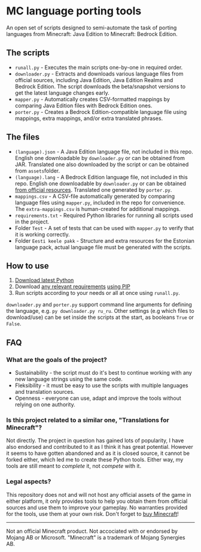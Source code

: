 # MC language porting tools

An open set of scripts designed to semi-automate the task of porting languages from Minecraft: Java Edition to Minecraft: Bedrock Edition.

## The scripts

* `runall.py` - Executes the main scripts one-by-one in required order.
* `downloader.py` - Extracts and downloads various language files from official sources, including Java Edition, Java Edition Realms and Bedrock Edition. The script downloads the beta/snapshot versions to get the latest language changes early.
* `mapper.py` - Automatically creates CSV-formatted mappings by comparing Java Edition files with Bedrock Edition ones.
* `porter.py` - Creates a Bedrock Edition-compatible language file using mappings, extra mappings, and/or extra translated phrases.

## The files

* `(language).json` - A Java Edition language file, not included in this repo. English one downloadable by `downloader.py` or can be obtained from JAR. Translated one also downloaded by the script or can be obtained from `assets`folder.
* `(language).lang` - A Bedrock Edition language file, not included in this repo. English one downloadable by `downloader.py` or can be obtained [from official resources](https://aka.ms/MinecraftBetaResources). Translated one generated by `porter.py`.
* `mappings.csv` - A CSV-file automatically generated by comparing language files using `mapper.py`, included in the repo for convenience. The `extra-mappings.csv` is human-created for additional mappings.
* `requirements.txt` - Required Python libraries for running all scripts used in the project.
* Folder `Test` - A set of tests that can be used with `mapper.py` to verify that it is working correctly.
* Folder `Eesti keele pakk` - Structure and extra resources for the Estonian language pack, actual language file must be generated with the scripts.

## How to use

1) [Download latest Python](https://www.python.org/downloads/)
2) Download [any relevant requirements](https://gitlab.com/Madis0/mc-language-port/blob/master/requirements.txt) [using PIP](https://packaging.python.org/tutorials/installing-packages/#installing-from-pypi)
3) Run scripts according to your needs or all at once using `runall.py`.

`downloader.py` and `porter.py` support command line arguments for defining the language, e.g. `py downloader.py ru_ru`. Other settings (e.g which files to download/use) can be set inside the scripts at the start, as booleans `True` or `False`.

## FAQ

### What are the goals of the project?

* Sustainability - the script must do it's best to continue working with any new language strings using the same code.
* Fleksibility - it must be easy to use the scripts with multiple languages and translation sources. 
* Openness - everyone can use, adapt and improve the tools without relying on one authority.

### Is this project related to a similar one, "Translations for Minecraft"?

Not directly. The project in question has gained lots of popularity, I have also endorsed and contributed to it as I think it has great potential. 
However it seems to have gotten abandoned and as it is closed source, it cannot be forked either, which led me to create these Python tools. 
Either way, my tools are still meant to *complete* it, not *compete* with it.

### Legal aspects?

This repository does not and will not host any official assets of the game in either platform, it only provides tools to help you obtain them from official sources and use them to improve your gameplay. No warranties provided for the tools, use them at your own risk. Don't forget to [buy Minecraft](https://minecraft.net)!

---

Not an official Minecraft product. Not accociated with or endorsed by Mojang AB or Microsoft. "Minecraft" is a trademark of Mojang Synergies AB.